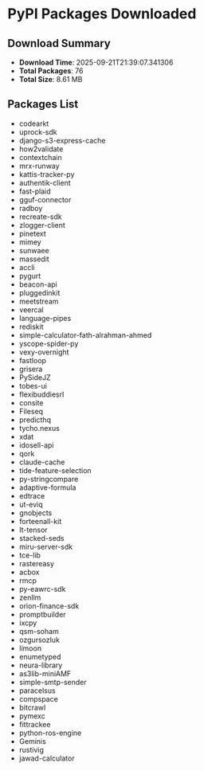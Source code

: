 # PyPI Packages Downloaded

## Download Summary
- **Download Time**: 2025-09-21T21:39:07.341306
- **Total Packages**: 76
- **Total Size**: 8.61 MB

## Packages List
- codearkt
- uprock-sdk
- django-s3-express-cache
- how2validate
- contextchain
- mrx-runway
- kattis-tracker-py
- authentik-client
- fast-plaid
- gguf-connector
- radboy
- recreate-sdk
- zlogger-client
- pinetext
- mimey
- sunwaee
- massedit
- accli
- pygurt
- beacon-api
- pluggedinkit
- meetstream
- veercal
- language-pipes
- rediskit
- simple-calculator-fath-alrahman-ahmed
- yscope-spider-py
- vexy-overnight
- fastloop
- grisera
- PySideJZ
- tobes-ui
- flexibuddiesrl
- consite
- Fileseq
- predicthq
- tycho.nexus
- xdat
- idosell-api
- qork
- claude-cache
- tide-feature-selection
- py-stringcompare
- adaptive-formula
- edtrace
- ut-eviq
- gnobjects
- forteenall-kit
- lt-tensor
- stacked-seds
- miru-server-sdk
- tce-lib
- rastereasy
- acbox
- rmcp
- py-eawrc-sdk
- zenllm
- orion-finance-sdk
- promptbuilder
- ixcpy
- qsm-soham
- ozgursozluk
- limoon
- enumetyped
- neura-library
- as3lib-miniAMF
- simple-smtp-sender
- paracelsus
- compspace
- bitcrawl
- pymexc
- fittrackee
- python-ros-engine
- Geminis
- rustivig
- jawad-calculator
